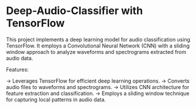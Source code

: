 # Deep-Audio-Classifier with TensorFlow

This project implements a deep learning model for audio classification using TensorFlow. It employs a Convolutional Neural Network (CNN) with a sliding window approach to analyze waveforms and spectrograms extracted from audio data.

Features:

-> Leverages TensorFlow for efficient deep learning operations.
-> Converts audio files to waveforms and spectrograms.
-> Utilizes CNN architecture for feature extraction and classification.
-> Employs a sliding window technique for capturing local patterns in audio data.


